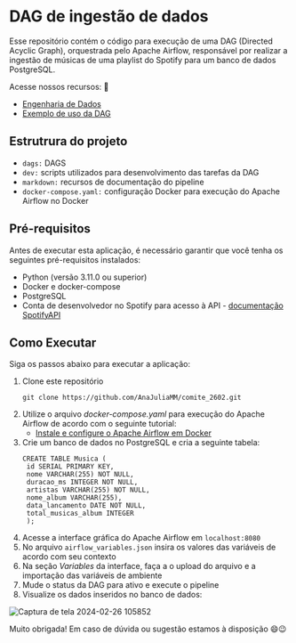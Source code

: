 # DAG de ingestão de dados
Esse repositório contém o código para execução de uma DAG (Directed Acyclic Graph), orquestrada pelo Apache Airflow, responsável por realizar a ingestão de músicas de uma playlist do Spotify para um banco de dados PostgreSQL.

Acesse nossos recursos: 🔗
- [Engenharia de Dados](./docs/engenharia_dados.md)
- [Exemplo de uso da DAG](./docs/dag_ingestao.md)

## Estrutrura do projeto
- `dags:` DAGS
- `dev:` scripts utilizados para desenvolvimento das tarefas da DAG
- `markdown:` recursos de documentação do pipeline
- `docker-compose.yaml:` configuração Docker para execução do Apache Airflow no Docker

## Pré-requisitos
Antes de executar esta aplicação, é necessário garantir que você tenha os seguintes pré-requisitos instalados:

- Python (versão 3.11.0 ou superior)
- Docker e docker-compose
- PostgreSQL 
- Conta de desenvolvedor no Spotify para acesso à API - [documentação SpotifyAPI](https://developer.spotify.com/)
  

## Como Executar
Siga os passos abaixo para executar a aplicação:

1. Clone este repositório
   ```
   git clone https://github.com/AnaJuliaMM/comite_2602.git
   ```
2.  Utilize o arquivo _docker-compose.yaml_ para execução do Apache Airflow de acordo com o seguinte tutorial:
     -  [Instale e configure o Apache Airflow em Docker](https://airflow.apache.org/docs/apache-airflow/stable/howto/docker-compose/index.html#initialize-the-data:~:text=initialize%20the%20database.-,Setting%20the%20right%20Airflow%20user,-On%20Linux%2C%20the)
3. Crie um banco de dados no PostgreSQL e cria a seguinte tabela:      
   ```
   CREATE TABLE Musica (
    id SERIAL PRIMARY KEY,
    nome VARCHAR(255) NOT NULL,
    duracao_ms INTEGER NOT NULL,
    artistas VARCHAR(255) NOT NULL,
    nome_album VARCHAR(255),
    data_lancamento DATE NOT NULL,
    total_musicas_album INTEGER
    );
   ```
2. Acesse a interface gráfica do Apache Airflow em `localhost:8080`
3. No arquivo `airflow_variables.json` insira os valores das variáveis de acordo com seu contexto
4. Na seção _Variables_ da interface, faça a o upload do arquivo e a importação das variáveis de ambiente
5. Mude o status da DAG para ativo e execute o pipeline
6. Visualize os dados inseridos no banco de dados:

![Captura de tela 2024-02-26 105852](https://github.com/AnaJuliaMM/comite_2602/assets/123522605/29ab1cc4-0843-4711-85f7-7edf9ff1d55c)


Muito obrigada! Em caso de dúvida ou sugestão estamos à disposição 😄😉
